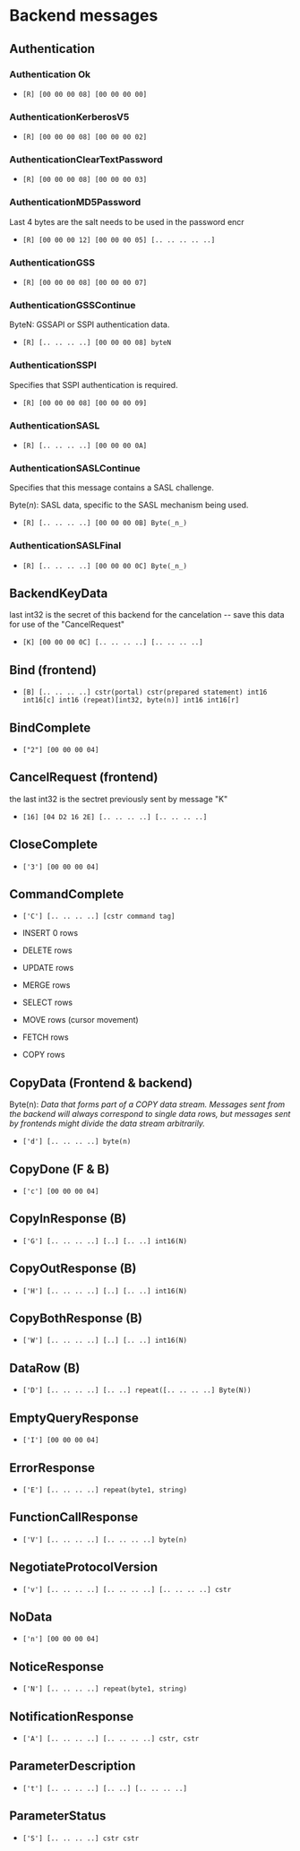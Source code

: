 # Backend messages

## Authentication

### Authentication Ok
- `[R] [00 00 00 08] [00 00 00 00]`

### AuthenticationKerberosV5
- `[R] [00 00 00 08] [00 00 00 02]`

### AuthenticationClearTextPassword
- `[R] [00 00 00 08] [00 00 00 03]`

### AuthenticationMD5Password

Last 4 bytes are the salt needs to be used in the password encr

- `[R] [00 00 00 12] [00 00 00 05] [.. .. .. .. ..]`

### AuthenticationGSS

- `[R] [00 00 00 08] [00 00 00 07]`

### AuthenticationGSSContinue 

ByteN: GSSAPI or SSPI authentication data.

- `[R] [.. .. .. ..] [00 00 00 08] byteN`

### AuthenticationSSPI

Specifies that SSPI authentication is required.

- `[R] [00 00 00 08] [00 00 00 09]`

### AuthenticationSASL

- `[R] [.. .. .. ..] [00 00 00 0A]`

### AuthenticationSASLContinue

Specifies that this message contains a SASL challenge.

Byte(_n_): SASL data, specific to the SASL mechanism being used.

- `[R] [.. .. .. ..] [00 00 00 0B] Byte(_n_)`

### AuthenticationSASLFinal

- `[R] [.. .. .. ..] [00 00 00 0C] Byte(_n_)`


## BackendKeyData

last int32 is the secret of this backend for the cancelation
-- save this data for use of the "CancelRequest"

- `[K] [00 00 00 0C] [.. .. .. ..] [.. .. .. ..]`

## Bind (frontend)

- `[B] [.. .. .. ..] cstr(portal) cstr(prepared statement) int16  int16[c] int16 (repeat)[int32, byte(n)] int16 int16[r]`

## BindComplete 

- `["2"] [00 00 00 04]`

## CancelRequest (frontend)

the last int32 is the sectret previously sent by message "K"

- `[16] [04 D2 16 2E] [.. .. .. ..] [.. .. .. ..]`

## CloseComplete 

- `['3'] [00 00 00 04]`

## CommandComplete 

- `['C'] [.. .. .. ..] [cstr command tag]`

- INSERT 0 rows
- DELETE rows
- UPDATE rows
- MERGE rows
- SELECT rows
- MOVE rows (cursor movement)
- FETCH rows
- COPY rows

## CopyData (Frontend & backend)

Byte(n): _Data that forms part of a COPY data stream. Messages sent from the backend will always correspond to single data rows, but messages sent by frontends might divide the data stream arbitrarily._

- `['d'] [.. .. .. ..] byte(n)`

## CopyDone (F & B)

- `['c'] [00 00 00 04]`

## CopyInResponse (B)

- `['G'] [.. .. .. ..] [..] [.. ..] int16(N)`

## CopyOutResponse (B)

- `['H'] [.. .. .. ..] [..] [.. ..] int16(N)`

## CopyBothResponse  (B)

- `['W'] [.. .. .. ..] [..] [.. ..] int16(N)`

## DataRow (B)

- `['D'] [.. .. .. ..] [.. ..] repeat([.. .. .. ..] Byte(N))`

## EmptyQueryResponse

- `['I'] [00 00 00 04]`

## ErrorResponse 

- `['E'] [.. .. .. ..] repeat(byte1, string)`

## FunctionCallResponse

- `['V'] [.. .. .. ..] [.. .. .. ..] byte(n)`

## NegotiateProtocolVersion

- `['v'] [.. .. .. ..] [.. .. .. ..] [.. .. .. ..] cstr`

## NoData

- `['n'] [00 00 00 04]`


## NoticeResponse

- `['N'] [.. .. .. ..] repeat(byte1, string)`

## NotificationResponse

- `['A'] [.. .. .. ..] [.. .. .. ..] cstr, cstr`

## ParameterDescription

- `['t'] [.. .. .. ..] [.. ..] [.. .. .. ..]`

## ParameterStatus

- `['S'] [.. .. .. ..] cstr cstr`